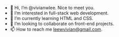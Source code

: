 - 👋 Hi, I’m @vivianwlee. Nice to meet you.
- 👀 I’m interested in full-stack web development.
- 🌱 I’m currently learning HTML and CSS.
- 💞️ I’m looking to collaborate on front-end projects.
- 📫 How to reach me leewvivian@gmail.com.

<!---
vivianwlee/vivianwlee is a ✨ special ✨ repository because its `README.md` (this file) appears on your GitHub profile.
You can click the Preview link to take a look at your changes.
--->
